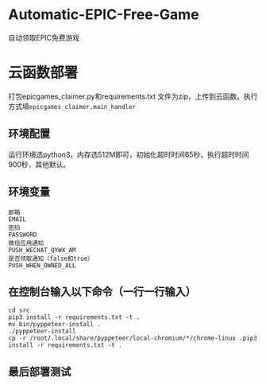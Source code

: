 # Automatic-EPIC-Free-Game
自动领取EPIC免费游戏

# 云函数部署
打包epicgames_claimer.py和requirements.txt
文件为zip，上传到云函数。执行方式填`epicgames_claimer.main_handler`

## 环境配置
运行环境选python3，内存选512M即可，初始化超时时间65秒，执行超时时间900秒，其他默认。

## 环境变量
```
邮箱
EMAIL
密码
PASSWORD
微信应用通知
PUSH_WECHAT_QYWX_AM
是否领取通知（false和true）
PUSH_WHEN_OWNED_ALL
```
## 在控制台输入以下命令（一行一行输入）

```
cd src
pip3 install -r requirements.txt -t .
mv bin/pyppeteer-install .
./pyppeteer-install
cp -r /root/.local/share/pyppeteer/local-chromium/*/chrome-linux .pip3 install -r requirements.txt -t .
```
## 最后部署测试
